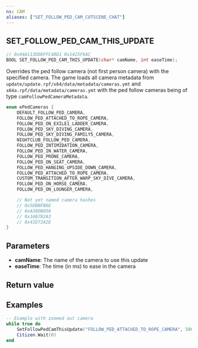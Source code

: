 ```yaml
---
ns: CAM
aliases: ["SET_FOLLOW_PED_CAM_CUTSCENE_CHAT"]
---
```

## SET_FOLLOW_PED_CAM_THIS_UPDATE

```c
// 0x44A113DD6FFC48D1 0x1425F6AC
BOOL SET_FOLLOW_PED_CAM_THIS_UPDATE(char* camName, int easeTime);
```

Overrides the ped follow camera (not first person camera) with the specified camera. The game loads all camera metadata from `update/update.rpf/x64/data/metadata/cameras.ymt` and `x64a.rpf/data/metadata/cameras.ymt` with the ped follow cameras being of type `camFollowPedCameraMetadata`.

```c
enum ePedCameras {
    DEFAULT_FOLLOW_PED_CAMERA,
    FOLLOW_PED_ATTACHED_TO_ROPE_CAMERA,
    FOLLOW_PED_ON_EXILE1_LADDER_CAMERA,
    FOLLOW_PED_SKY_DIVING_CAMERA,
    FOLLOW_PED_SKY_DIVING_FAMILY5_CAMERA,
    NIGHTCLUB_FOLLOW_PED_CAMERA,
    FOLLOW_PED_INTIMIDATION_CAMERA,
    FOLLOW_PED_IN_WATER_CAMERA,
    FOLLOW_PED_PRONE_CAMERA,
    FOLLOW_PED_ON_SEAT_CAMERA,
    FOLLOW_PED_HANGING_UPSIDE_DOWN_CAMERA,
    FOLLOW_PED_ATTACHED_TO_ROPE_CAMERA,
    CUSTOM_TRANSITION_AFTER_WARP_SKY_DIVE_CAMERA,
    FOLLOW_PED_ON_HORSE_CAMERA,
    FOLLOW_PED_ON_LOUNGER_CAMERA,

    // Not yet named camera hashes
    // 0x5DBBFB6E
    // 0xA38DB056
    // 0x16B702A3
    // 0x41D72A2E
}
```

## Parameters
* **camName**: The name of the camera to use this update
* **easeTime**: The time (in ms) to ease in the camera

## Return value

## Examples
```lua
-- Example with zoomed out camera
while true do
    SetFollowPedCamThisUpdate("FOLLOW_PED_ATTACHED_TO_ROPE_CAMERA", 500)
    Citizen.Wait(0)
end
```
